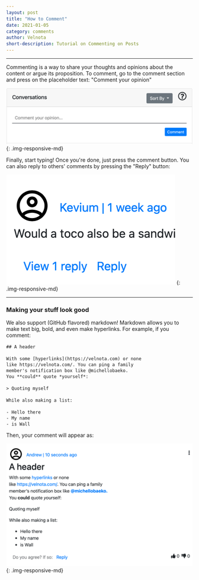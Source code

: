 ```yaml
---
layout: post
title: "How to Comment"
date: 2021-01-05
category: comments
author: Velnota
short-description: Tutorial on Commenting on Posts
---
```


-----

Commenting is a way to share your thoughts and opinions 
about the content or argue its proposition. To comment,
go to the comment section and press on the placeholder
text: "Comment your opinion"

![Comment Box](/assets/screenshots/comment-box.png)
{: .img-responsive-md}

Finally, start typing! Once you're done, just press the
comment button. You can also reply to others' comments
by pressing the "Reply" button:

![Comment Reply](/assets/screenshots/comment-reply-button.png)
{: .img-responsive-md}

---
### Making your stuff look good

We also support (GitHub flavored) markdown! Markdown 
allows you to make text big, bold, and even make 
hyperlinks. For example, if you comment:

```text
## A header

With some [hyperlinks](https://velnota.com) or none
like https://velnota.com/. You can ping a family
member's notification box like @michellobaeko.
You **could** quote *yourself*:

> Quoting myself

While also making a list:

- Hello there
- My name
- is Wall
```

Then, your comment will appear as:

![Example comment](/assets/screenshots/example-md-comment.png)
{: .img-responsive-md}